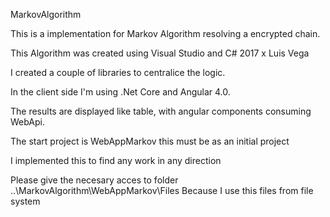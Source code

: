MarkovAlgorithm

This is a implementation for Markov Algorithm resolving a encrypted chain.

This Algorithm was created using Visual Studio and C# 2017 x Luis Vega

I created a couple of libraries to centralice the logic.

In the client side I'm using .Net Core and Angular 4.0.

The results are displayed like table, with angular components consuming WebApi.

The start project is WebAppMarkov this must be as an initial project

I implemented this to find any work in any direction

Please give the necesary acces to folder ..\MarkovAlgorithm\WebAppMarkov\Files Because I use this files from file system
